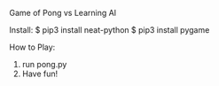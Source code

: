 Game of Pong vs Learning AI

Install:
$ pip3 install neat-python
$ pip3 install pygame

How to Play:
1. run pong.py
2. Have fun!
